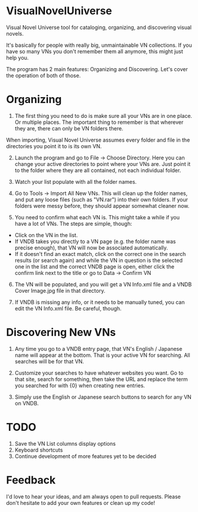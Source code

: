 # VisualNovelUniverse

Visual Novel Universe tool for cataloging, organizing, and discovering visual novels.

It's basically for people with really big, unmaintainable VN collections.
If you have so many VNs you don't remember them all anymore, this might just help you.

The program has 2 main features: Organizing and Discovering. Let's cover the operation of both of those.

# Organizing

1. The first thing you need to do is make sure all your VNs are in one place. Or multiple places.
The important thing to remember is that wherever they are, there can only be VN folders there.

When importing, Visual Novel Universe assumes every folder and file in the directories you
point it to is its own VN.

2. Launch the program and go to File -> Choose Directory. Here you can change your active directories to point where your VNs are.
Just point it to the folder where they are all contained, not each individual folder.

3. Watch your list populate with all the folder names.

4. Go to Tools -> Import All New VNs. This will clean up the folder names, and put any loose files (such as "VN.rar") into
their own folders. If your folders were messy before, they should appear somewhat cleaner now.

5. You need to confirm what each VN is. This might take a while if you have a lot of VNs. The steps are simple, though:
  - Click on the VN in the list.
  - If VNDB takes you directly to a VN page (e.g. the folder name was precise enough),
       that VN will now be associated automatically.
  - If it doesn't find an exact match, click on the correct one in the search results (or search again)
       and while the VN in question is the selected one in the list and the correct VNDB page is open,
       either click the confirm link next to the title or go to Data -> Confirm VN
       
6. The VN will be populated, and you will get a VN Info.xml file and a VNDB Cover Image.jpg file in that directory.

7. If VNDB is missing any info, or it needs to be manually tuned, you can edit the VN Info.xml file. Be careful, though.

# Discovering New VNs

1. Any time you go to a VNDB entry page, that VN's English / Japanese name will appear at the bottom.
That is your active VN for searching. All searches will be for that VN.

2. Customize your searches to have whatever websites you want. Go to that site, search for something,
then take the URL and replace the term you searched for with {0} when creating new entries.

3. Simply use the English or Japanese search buttons to search for any VN on VNDB.

# TODO

1. Save the VN List columns display options
2. Keyboard shortcuts
3. Continue development of more features yet to be decided

# Feedback

I'd love to hear your ideas, and am always open to pull requests. Please don't hesitate to add your own features or clean up my code!
